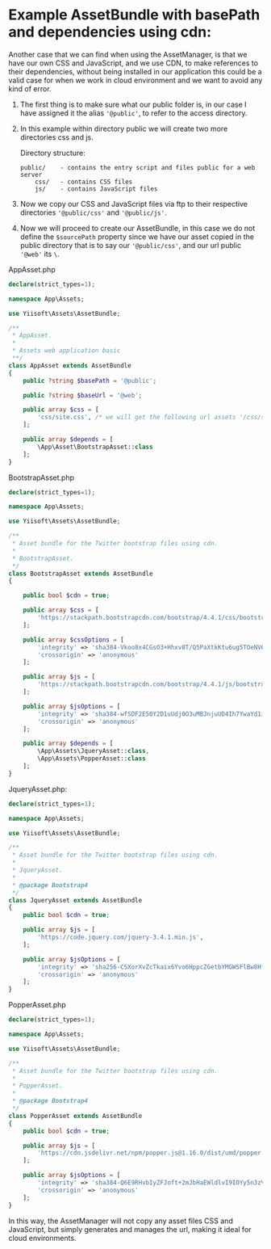 # Example AssetBundle with basePath and dependencies using cdn:

Another case that we can find when using the AssetManager, is that we have our own CSS and JavaScript, and we use CDN, to make references to their dependencies, without being installed in our application this could be a valid case for when we work in cloud environment and we want to avoid any kind of error.

1. The first thing is to make sure what our public folder is, in our case I have assigned it the alias `'@public'`, to refer to the access directory.
2. In this example within directory public we will create two more directories css and js.

    Directory structure:
    ```
    public/    - contains the entry script and files public for a web server
        css/   - contains CSS files
        js/    - contains JavaScript files
    ```
3. Now we copy our CSS and JavaScript files via ftp to their respective directories `'@public/css'` and `'@public/js'`.
4. Now we will proceed to create our AssetBundle, in this case we do not define the `$sourcePath` property since we have our asset copied in the public directory that is to say our `'@public/css'`, and our url public `'@web'` its `\`.

AppAsset.php

```php
declare(strict_types=1);

namespace App\Assets;

use Yiisoft\Assets\AssetBundle;

/**
 * AppAsset.
 *
 * Assets web application basic
 **/
class AppAsset extends AssetBundle
{
    public ?string $basePath = '@public';

    public ?string $baseUrl = '@web';

    public array $css = [
        'css/site.css', /* we will get the following url assets '/css/site.css' */
    ];

    public array $depends = [
        \App\Asset\BootstrapAsset::class
    ];
}
```

BootstrapAsset.php

```php
declare(strict_types=1);

namespace App\Assets;

use Yiisoft\Assets\AssetBundle;

/**
 * Asset bundle for the Twitter bootstrap files using cdn.
 *
 * BootstrapAsset.
 */
class BootstrapAsset extends AssetBundle
{

    public bool $cdn = true;

    public array $css = [
        'https://stackpath.bootstrapcdn.com/bootstrap/4.4.1/css/bootstrap.min.css',
    ];

    public array $cssOptions = [
        'integrity' => 'sha384-Vkoo8x4CGsO3+Hhxv8T/Q5PaXtkKtu6ug5TOeNV6gBiFeWPGFN9MuhOf23Q9Ifjh',
        'crossorigin' => 'anonymous'
    ];

    public array $js = [
        'https://stackpath.bootstrapcdn.com/bootstrap/4.4.1/js/bootstrap.min.js',
    ];

    public array $jsOptions = [
        'integrity' => 'sha384-wfSDF2E50Y2D1uUdj0O3uMBJnjuUD4Ih7YwaYd1iqfktj0Uod8GCExl3Og8ifwB6',
        'crossorigin' => 'anonymous'
    ];

    public array $depends = [
        \App\Assets\JqueryAsset::class,
        \App\Assets\PopperAsset::class
    ];
}
```

JqueryAsset.php:

```php
declare(strict_types=1);

namespace App\Assets;

use Yiisoft\Assets\AssetBundle;

/**
 * Asset bundle for the Twitter bootstrap files using cdn.
 *
 * JqueryAsset.
 *
 * @package Bootstrap4
 */
class JqueryAsset extends AssetBundle
{
    public bool $cdn = true;

    public array $js = [
        'https://code.jquery.com/jquery-3.4.1.min.js',
    ];

    public array $jsOptions = [
        'integrity' => 'sha256-CSXorXvZcTkaix6Yvo6HppcZGetbYMGWSFlBw8HfCJo=',
        'crossorigin' => 'anonymous'
    ];
}
```

PopperAsset.php
```php
declare(strict_types=1);

namespace App\Assets;

use Yiisoft\Assets\AssetBundle;

/**
 * Asset bundle for the Twitter bootstrap files using cdn.
 *
 * PopperAsset.
 *
 * @package Bootstrap4
 */
class PopperAsset extends AssetBundle
{
    public bool $cdn = true;

    public array $js = [
        'https://cdn.jsdelivr.net/npm/popper.js@1.16.0/dist/umd/popper.min.js',
    ];

    public array $jsOptions = [
        'integrity' => 'sha384-Q6E9RHvbIyZFJoft+2mJbHaEWldlvI9IOYy5n3zV9zzTtmI3UksdQRVvoxMfooAo',
        'crossorigin' => 'anonymous'
    ];
}
```

In this way, the AssetManager will not copy any asset files CSS and JavaScript, but simply generates and manages the url, making it ideal for cloud environments.

